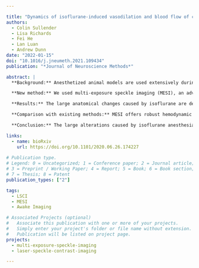 ```yaml
---

title: "Dynamics of isoflurane-induced vasodilation and blood flow of cerebral vasculature revealed by multi-exposure speckle imaging"
authors:
  - Colin Sullender
  - Lisa Richards
  - Fei He
  - Lan Luan
  - Andrew Dunn
date: "2022-01-15"
doi: "10.1016/j.jneumeth.2021.109434"
publication: "*Journal of Neuroscience Methods*"

abstract: |
  **Background:** Anesthetized animal models are used extensively during neurophysiological and behavioral studies despite systemic effects from anesthesia that undermine both accurate interpretation and translation to awake human physiology. The majority of work examining the impact of anesthesia on cerebral blood flow (CBF) has been restricted to before and after measurements with limited spatial resolution.

  **New method:** We used multi-exposure speckle imaging (MESI), an advanced form of laser speckle contrast imaging (LSCI), to characterize the dynamics of isoflurane anesthesia induction on cerebral vasculature and blood flow in the mouse brain.

  **Results:** The large anatomical changes caused by isoflurane are depicted with wide-field imagery and video highlighting the induction of general anesthesia. Within minutes of exposure, both vessel diameter and blood flow increased drastically compared to the awake state and remained elevated for the duration of imaging. An examination of the dynamics of anesthesia induction reveals that blood flow increased faster in arteries than in veins or parenchyma regions.

  **Comparison with existing methods:** MESI offers robust hemodynamic measurements across large fields-of-view and high temporal resolutions sufficient for continuous visualization of cerebrovascular events featuring major changes in blood flow.

  **Conclusion:** The large alterations caused by isoflurane anesthesia to the cortical vasculature and CBF are readily characterized using MESI. These changes are unrepresentative of normal physiology and provide further evidence that neuroscience experiments would benefit from transitioning to un-anesthetized awake animal models.

links:
  - name: bioRxiv
    url: https://doi.org/10.1101/2020.06.26.174227
    
# Publication type.
# Legend: 0 = Uncategorized; 1 = Conference paper; 2 = Journal article;
# 3 = Preprint / Working Paper; 4 = Report; 5 = Book; 6 = Book section;
# 7 = Thesis; 8 = Patent
publication_types: ["2"]

tags:
  - LSCI
  - MESI
  - Awake Imaging

# Associated Projects (optional)
#   Associate this publication with one or more of your projects.
#   Simply enter your project's folder or file name without extension.
#   Publication will be listed on project page.
projects:
  - multi-exposure-speckle-imaging
  - laser-speckle-contrast-imaging

---
```

